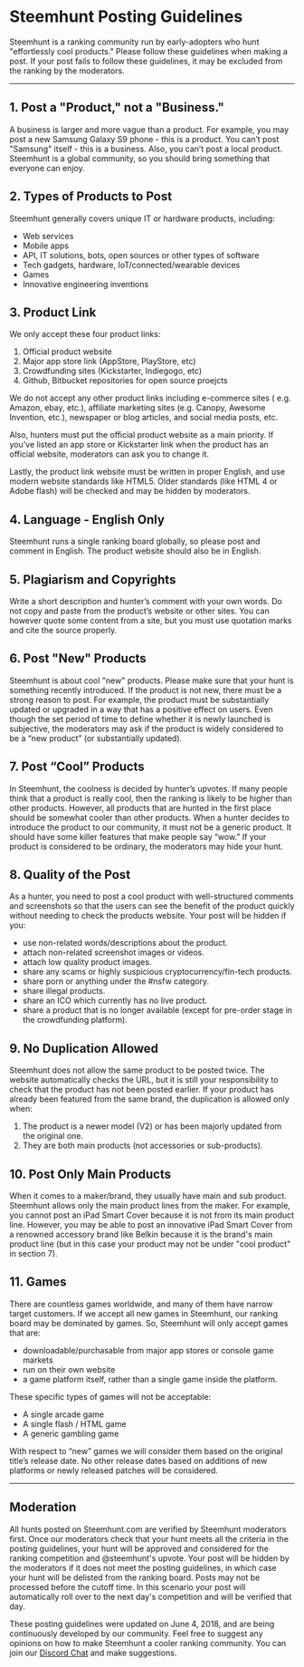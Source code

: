 # Steemhunt Posting Guidelines

Steemhunt is a ranking community run by early-adopters who hunt "effortlessly cool products." Please follow these guidelines when making a post. If your post fails to follow these guidelines, it may be excluded from the ranking by the moderators.

<hr>

## 1. Post a "Product," not a "Business."
A business is larger and more vague than a product. For example, you may post a new Samsung Galaxy S9 phone - this is a product. You can’t post "Samsung" itself - this is a business. Also, you can’t post a local product. Steemhunt is a global community, so you should bring something that everyone can enjoy.

## 2. Types of Products to Post
Steemhunt generally covers unique IT or hardware products, including:
* Web services
* Mobile apps
* API, IT solutions, bots, open sources or other types of software
* Tech gadgets, hardware, IoT/connected/wearable devices
* Games
* Innovative engineering inventions

## 3. Product Link
We only accept these four product links:
1. Official product website
2. Major app store link (AppStore, PlayStore, etc)
3. Crowdfunding sites (Kickstarter, Indiegogo, etc)
4. Github, Bitbucket repositories for open source proejcts

We do not accept any other product links including e-commerce sites ( e.g. Amazon, ebay, etc.), affiliate marketing sites (e.g. Canopy, Awesome Invention, etc.), newspaper or blog articles, and social media posts, etc.

Also, hunters must put the official product website as a main priority. If you’ve listed an app store or Kickstarter link when the product has an official website, moderators can ask you to change it.

Lastly, the product link website must be written in proper English, and use modern website standards like HTML5. Older standards (like HTML 4 or Adobe flash) will be checked and may be hidden by moderators.

## 4. Language - English Only
Steemhunt runs a single ranking board globally, so please post and comment in English. The product website should also be in English.

## 5. Plagiarism and Copyrights
Write a short description and hunter’s comment with your own words. Do not copy and paste from the product’s website or other sites. You can however quote some content from a site, but you must use quotation marks and cite the source properly.

## 6. Post "New" Products
Steemhunt is about cool "new" products. Please make sure that your hunt is something recently introduced. If the product is not new, there must be a strong reason to post. For example, the product must be substantially updated or upgraded in a way that has a positive effect on users. Even though the set period of time to define whether it is newly launched is subjective, the moderators may ask if the product is widely considered to be a “new product” (or substantially updated).

## 7. Post “Cool” Products
In Steemhunt, the coolness is decided by hunter’s upvotes. If many people think that a product is really cool, then the ranking is likely to be higher than other products. However, all products that are hunted in the first place should be somewhat cooler than other products. When a hunter decides to introduce the product to our community, it must not be a generic product. It should have some killer features that make people say “wow.” If your product is considered to be ordinary, the moderators may hide your hunt.


## 8. Quality of the Post
As a hunter, you need to post a cool product with well-structured comments and screenshots so that the users can see the benefit of the product quickly without needing to check the products website. Your post will be hidden if you:
* use non-related words/descriptions about the product.
* attach non-related screenshot images or videos.
* attach low quality product images.
* share any scams or highly suspicious cryptocurrency/fin-tech products.
* share porn or anything under the #nsfw category.
* share illegal products.
* share an ICO which currently has no live product.
* share a product that is no longer available (except for pre-order stage in the crowdfunding platform).

## 9. No Duplication Allowed
Steemhunt does not allow the same product to be posted twice. The website automatically checks the URL, but it is still your responsibility to check that the product has not been posted earlier. If your product has already been featured from the same brand, the duplication is allowed only when:
1. The product is a newer model (V2) or has been majorly updated from the original one.
2. They are both main products (not accessories or sub-products).

## 10. Post Only Main Products
When it comes to a maker/brand, they usually have main and sub product. Steemhunt allows only the main product lines from the maker. For example, you cannot post an iPad Smart Cover because it is not from its main product line. However, you may be able to post an innovative iPad Smart Cover from a renowned accessory brand like Belkin because it is the brand's main product line (but in this case your product may not be under "cool product" in section 7).

## 11. Games
There are countless games worldwide, and many of them have narrow target customers. If we accept all new games in Steemhunt, our ranking board may be dominated by games. So, Steemhunt will only accept games that are:
* downloadable/purchasable from major app stores or console game markets
* run on their own website
* a game platform itself, rather than a single game inside the platform.

These specific types of games will not be acceptable:
* A single arcade game
* A single flash / HTML game
* A generic gambling game

With respect to “new” games we will consider them based on the original title’s release date. No other release dates based on additions of new platforms or newly released patches will be considered.

<hr>

## Moderation
All hunts posted on Steemhunt.com are verified by Steemhunt moderators first. Once our moderators check that your hunt meets all the criteria in the posting guidelines, your hunt will be approved and considered for the ranking competition and @steemhunt's upvote. Your post will be hidden by the moderators if it does not meet the posting guidelines, in which case your hunt will be delisted from the ranking board. Posts may not be processed before the cutoff time. In this scenario your post will automatically roll over to the next day's competition and will be verified that day.

These posting guidelines were updated on June 4, 2018, and are being continuously developed by our community. Feel free to suggest any opinions on how to make Steemhunt a cooler ranking community. You can join our [Discord Chat](https://discord.gg/mWXpgks) and make suggestions.

